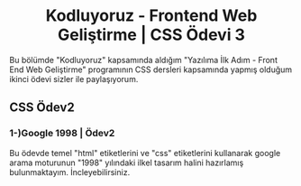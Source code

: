 <h1 align="center">Kodluyoruz - Frontend Web Geliştirme | CSS Ödevi 3</h1>
Bu bölümde "Kodluyoruz" kapsamında aldığım "Yazılıma İlk Adım - Front End Web Geliştirme" programının CSS dersleri kapsamında yapmış olduğum ikinci ödevi sizler ile paylaşıyorum.

## CSS Ödev2
<h3 align="left">1-)Google 1998 | Ödev2</h3>

<p>Bu ödevde temel "html" etiketlerini ve "css" etiketlerini kullanarak google arama moturunun "1998" yılındaki ilkel tasarım halini hazırlamış bulunmaktayım. İncleyebilirsiniz.</p>

<img src="" />
